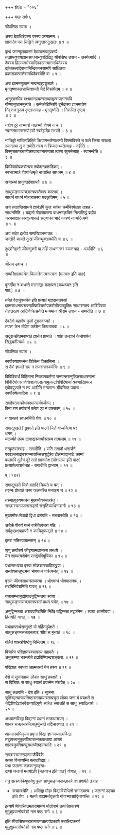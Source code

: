 +++
title = "००६"

+++
षष्ठः सर्गः ६  
  
श्रीवसिष्ठ उवाच ।  
  
अस्य देवाधिदेवस्य परस्य परमात्मनः ।  
ज्ञानादेव परा सिद्धिर्न त्वनुष्ठानदुःखतः ॥ १ ॥  
  
इत्थं जगन्मूलकारणं देवस्वरूपमुपवर्ण्य   
तत्प्राप्त्युपायज्ञानसाधनान्युपदिदिक्षुः श्रीवसिष्ठ उवाच - अस्येत्यादि ।   
देवस्य हिरण्यगर्भस्यादिकारणत्वात्तदधिदेवस्य   
द्योतकत्वाद्देवानामिन्द्रियमनसामपि साक्षितया   
प्रकाशकत्वात्तेषामधिदेवस्येति वा ॥ १ ॥  
  
अत्र ज्ञानमनुष्ठानं नत्वन्यदुपयुज्यते ।  
मृगतृष्णाजलभ्रान्तिशान्तौ चेदं निरूपितम् ॥ २ ॥  
  
अनुष्ठानमिव वक्ष्यमाणप्रयत्नसम्पाद्यत्वाज्ज्ञानमपि   
गौण्यानुष्ठानमुच्यते । कर्मकोटिभिरपि दुर्भेद्यस्य ज्ञानमात्रेण   
निवृत्तावनुरूपं दृष्टान्तमाह - मृगतृष्णेति । निरूपितं दृष्टम्   
॥ २ ॥  
  
नह्येष दूरे नाभ्याशे नालभ्यो विषमे न च ।  
स्वानन्दाभासरूपोऽसौ स्वदेहादेव लभ्यते ॥ ३ ॥  
  
नातिदूरे नातिसन्निहिते क्रियामन्तरेणालभ्ये विषमादिस्थे च फले क्रिया सफला   
स्यादात्मा तु न तथेति तस्य न क्रियालभ्यतेत्याह - नहीति ।   
विस्मृतकण्ठचामीकरवज्ज्ञानलभ्यता त्वस्य सुलभेत्याह - स्वानन्देति ॥   
३ ॥  
  
किञ्चिन्नोपकरोत्यत्र तपोदानव्रतादिकम् ।  
स्वभावमात्रे विश्रान्तिमृते नात्रास्ति साधनम् ॥ ४ ॥  
  
अत्रास्यां प्रागुक्तदेवप्राप्तौ ॥ ४ ॥  
  
साधुसङ्गमसच्छास्त्रपरतैवात्र कारणम् ।  
साधनं बाधनं मोहजालस्य यदकृत्रिमम् ॥ ५ ॥  
  
अत्र तत्प्राप्तिसाधने ज्ञानेऽपि कुतः सर्वथा कर्मनिरपेक्षता तत्राह -   
साधनमिति । यद्यतो मोहजालस्य बाधनमकृत्रिमं नित्यसिद्धं ब्रह्मैव   
चरमसाक्षात्कारवृत्त्यारूढं सद्बाधनं भादे कारणं नान्यदित्यर्थः   
॥ ५ ॥  
  
अयं सदेव इत्येव सम्परिज्ञानमात्रतः ।  
जन्तोर्न जायते दुःखं जीवन्मुक्तत्वमेति च ॥ ६ ॥  
  
दुःखनिवृत्तौ जीवन्मुक्तौ वा तर्हि साधनान्तरं स्यात्तत्राह - अयमिति ॥ ६   
॥  
  
श्रीराम उवाच ।  
  
सम्परिज्ञातमात्रेण किलानेनात्मनात्मना [मात्मनः इति पाठः]   
।  
पुनर्दोषा न बाधन्ते मरणाद्याः कदाचन [कथञ्चन इति   
पाठः] ॥ ७ ॥  
  
तमेतं वेदानुवचनेन इति प्रत्यक्षं यज्ञदानतपसां   
ज्ञानसाधनत्वश्रवणात्किञ्चिन्नोपकरोतीत्याद्युक्तिः साधारणतप आदिविषया   
तीव्रतरतप आदिविधित्सयेति मन्यमानः श्रीराम उवाच - सम्परीति ॥ ७ ॥  
  
देवदेवो महानेष कुतो दूरादवाप्यते ।  
तपसा केन तीव्रेण क्लेशेन कियताथवा ॥ ८ ॥  
  
अदूराच्छीघ्रमवाप्यते ज्ञानेन प्राप्यते । शीघ्रं तज्ज्ञानं केनोपायेन   
सिद्ध्यतीत्यर्थः ॥ ८ ॥  
  
श्रीवसिष्ठ उवाच ।  
  
स्वपौरुषप्रयत्नेन विवेकेन विकासिना ।  
स देवो ज्ञायते राम न तपःस्नानकर्मभिः ॥ ९ ॥  
  
विविदिषार्थं विहितानां निष्कामकर्मणां जन्मान्तरानुष्ठितसाधारणानां   
विविदिषोत्पत्तावेवोपक्षयात्सत्यामुत्कटविविदिषायां श्रवणादिप्रयत्न   
एवोपयुज्यते न तप आदीति मन्यमानः श्रीवसिष्ठ उवाच -   
स्वपौरुषेत्यादिना ॥ ९ ॥  
  
रागद्वेषतमःक्रोधमदमात्सर्यवर्जनम् ।  
विना राम तपोदानं क्लेश एव न वास्तवम् ॥ १० ॥  
  
न वास्तवं साधनमिति शेषः ॥ १० ॥  
  
रागाद्युपहृते [द्युपगते इति पाठः] चित्ते वञ्चयित्वा परं   
धनम् ।  
यदर्ज्यते तस्य दानाद्यस्यार्थास्तस्य तत्फलम् ॥ ११ ॥  
  
तत्कुतस्तत्राह - रागादीति । सति रागादौ धनार्जने   
परवञ्चनाद्यवश्यम्भावाच्चित्तशुद्धेरेव दौर्लभ्याद्दानादेः काम्यं   
फलमपि दुर्लभं दूरे ततो ज्ञानमोक्ष [मोक्षप्रत्या इति पाठः]   
प्रत्याशेत्याशयेनाह - रागादीति द्वाभ्याम् ॥ ११ ॥  
  
प्। १४२)  
  
रागाद्युपहते चित्ते व्रतादि क्रियते च यत् ।  
तद्दम्भः प्रोच्यते तस्य फलमस्ति मनाङ्ग च ॥ १२ ॥  
  
तस्मात्पुरुषयत्नेन मुख्यमौषधमाहरेत् ।  
सच्छास्त्रसज्जनासङ्गौ संसृतिव्याधिनाशनौ ॥ १३ ॥  
  
मुख्यमौषधमेवादौ द्विधा दर्शयति - सच्छास्त्रेति ॥ १३ ॥  
  
अत्रैकं पौरुषं यत्नं वर्जयित्वेतरा गतिः ।  
सर्वदुःखक्षयप्राप्तौ न काचिदुपपद्यते ॥ १४ ॥  
  
इतरा गतिरुपायान्तरम् ॥ १४ ॥  
  
शृणु तत्पौरुषं कीदृगात्मज्ञानस्य लब्धये ।  
येन शाम्यत्यशेषेण रागद्वेषविषूचिका ॥ १५ ॥  
  
यथासम्भवया वृत्त्या लोकशास्त्राविरुद्धया ।  
सन्तोषसन्तुष्टमना भोगगन्धं परित्यजेत् ॥ १६ ॥  
  
वृत्त्या जीवनसाधनसम्पत्त्या । भोगगन्धं भोगवासनाम् ।   
तदभिनिवेशमिति यावत् ॥ १६ ॥  
  
यथासम्भवमुद्योगादनुद्विग्नतया स्वया ।  
साधुसङ्गमसच्छास्त्रपरतां प्रथमं श्रयेत् ॥ १७ ॥  
  
अनुद्विग्नतया अशक्यमिदमिति निर्वेद उद्विग्नता तद्वर्जनेन । स्वया आत्मीयया ।   
हितयेति यावत् ॥ १७ ॥  
  
यथाप्राप्तार्थसन्तुष्टो यो गर्हितमुपेक्षते ।  
साधुसङ्गमसच्छास्त्रपरः शीघ्रं स मुच्यते ॥ १८ ॥  
  
गर्हितं शास्त्रशिष्टेषु निन्दितम् ॥ १८ ॥  
  
विचारेण परिज्ञातस्वभावस्य महामतेः ।  
अनुकम्प्या भवन्त्येते ब्रह्मविष्ण्विन्द्रशङ्कराः ॥ १९ ॥  
  
परिज्ञातः स्वभाव आत्मतत्त्वं येन तस्य ॥ १९ ॥  
  
देशे यं सुजनप्राया लोकाः साधुं प्रचक्षते ।  
स विशिष्टः स साधुः स्यात्तं प्रयत्नेन संश्रयेत् ॥ २० ॥  
  
साधुं लक्षयति - देश इति । सुजनाः   
श्रुतिस्मृत्याचारनिष्ठास्तत्प्रायास्तत्प्रचुरा लोका जनां यं प्रचक्षते स   
चेद्विशिष्टैर्ज्ञानवैराग्यादिगुणैः सहितः स्यात्तर्हि स साधुः स्यादित्यर्थः ॥   
२० ॥  
  
अध्यात्मविद्या विद्यानां प्रधानं तत्कथाश्रयम् ।  
शास्त्रं सच्छास्त्रमित्याहुर्मुच्यते तद्विचारणात् ॥ २१ ॥  
  
आत्मानमधिकृत्य प्रवृत्ता विद्या ज्ञानमध्यात्मविद्या   
तदुत्पत्त्यनुकूलविचारात्मककथाया आश्रयं   
शास्त्रमुपनिषत्सूत्रभाष्यैतद्ग्रन्थादि ॥ २१ ॥  
  
सच्छास्त्रसत्सङ्गमजैर्विवेकै-  
स्तथा विनश्यन्ति बलादविद्याः ।  
यथा जलानां कतकानुषङ्गा-  
द्यथा जनानां मतयोऽपि [मतयश्च इति पाठः] योगात् ॥ २२ ॥  
  
ननु सत्स्वनेकेषूपायेषु कुतः साधुसङ्गमसच्छास्त्रे एव प्रशयेते तत्राह   
- सच्छास्त्रेति । अविद्या मोहाः विद्याविरोधिनो रागादयश्च । जलानां पङ्का   
इति शेषः । मतयो बाह्यमनोवृत्तयो योगाभ्यासाद्विनश्यन्ति ॥ २२ ॥  
  
इत्यार्षे श्रीवासिष्ठमहारामायणे मोक्षोपाये उत्पत्तिप्रकरणे   
मुमुक्षुप्रयत्नोपदेशो नाम षष्ठः सर्गः ॥ ६ ॥  
  
इति श्रीवासिष्ठमहारामायणतात्पर्यप्रकाशे उत्पत्तिप्रकरणे   
मुमुक्षुप्रयत्नोपदेशो नाम षष्ठः सर्गः ॥ ६ ॥  
  